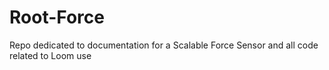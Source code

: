 # Root-Force
Repo dedicated to documentation for a Scalable Force Sensor and all code related to Loom use
